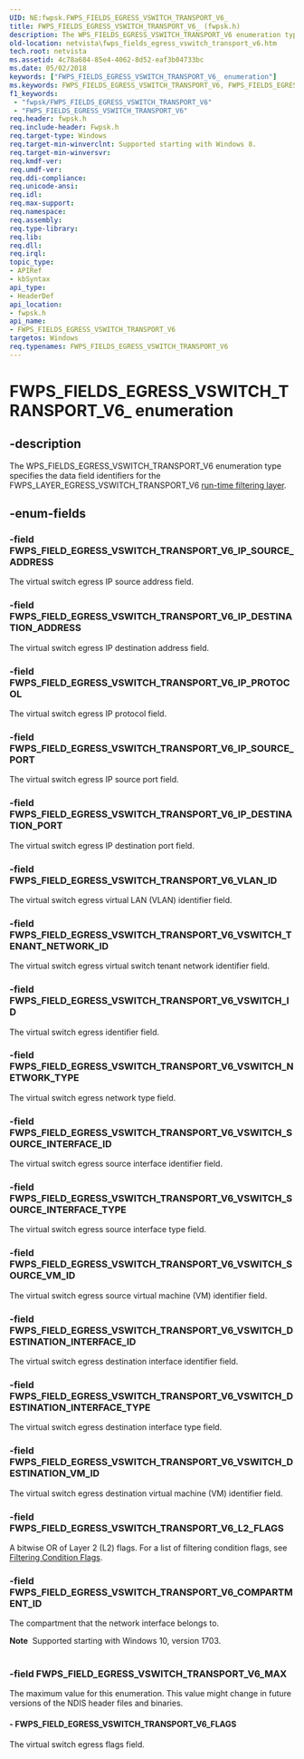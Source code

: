 ```yaml
---
UID: NE:fwpsk.FWPS_FIELDS_EGRESS_VSWITCH_TRANSPORT_V6_
title: FWPS_FIELDS_EGRESS_VSWITCH_TRANSPORT_V6_ (fwpsk.h)
description: The WPS_FIELDS_EGRESS_VSWITCH_TRANSPORT_V6 enumeration type specifies the data field identifiers for the FWPS_LAYER_EGRESS_VSWITCH_TRANSPORT_V6 run-time filtering layer.
old-location: netvista\fwps_fields_egress_vswitch_transport_v6.htm
tech.root: netvista
ms.assetid: 4c78a684-85e4-4062-8d52-eaf3b04733bc
ms.date: 05/02/2018
keywords: ["FWPS_FIELDS_EGRESS_VSWITCH_TRANSPORT_V6_ enumeration"]
ms.keywords: FWPS_FIELDS_EGRESS_VSWITCH_TRANSPORT_V6, FWPS_FIELDS_EGRESS_VSWITCH_TRANSPORT_V6 enumeration [Network Drivers Starting with Windows Vista], FWPS_FIELDS_EGRESS_VSWITCH_TRANSPORT_V6_, FWPS_FIELD_EGRESS_VSWITCH_TRANSPORT_V6_FLAGS, FWPS_FIELD_EGRESS_VSWITCH_TRANSPORT_V6_IP_DESTINATION_ADDRESS, FWPS_FIELD_EGRESS_VSWITCH_TRANSPORT_V6_IP_DESTINATION_PORT, FWPS_FIELD_EGRESS_VSWITCH_TRANSPORT_V6_IP_PROTOCOL, FWPS_FIELD_EGRESS_VSWITCH_TRANSPORT_V6_IP_SOURCE_ADDRESS, FWPS_FIELD_EGRESS_VSWITCH_TRANSPORT_V6_IP_SOURCE_PORT, FWPS_FIELD_EGRESS_VSWITCH_TRANSPORT_V6_MAX, FWPS_FIELD_EGRESS_VSWITCH_TRANSPORT_V6_VLAN_ID, FWPS_FIELD_EGRESS_VSWITCH_TRANSPORT_V6_VSWITCH_DESTINATION_INTERFACE_ID, FWPS_FIELD_EGRESS_VSWITCH_TRANSPORT_V6_VSWITCH_DESTINATION_INTERFACE_TYPE, FWPS_FIELD_EGRESS_VSWITCH_TRANSPORT_V6_VSWITCH_DESTINATION_VM_ID, FWPS_FIELD_EGRESS_VSWITCH_TRANSPORT_V6_VSWITCH_ID, FWPS_FIELD_EGRESS_VSWITCH_TRANSPORT_V6_VSWITCH_NETWORK_TYPE, FWPS_FIELD_EGRESS_VSWITCH_TRANSPORT_V6_VSWITCH_SOURCE_INTERFACE_ID, FWPS_FIELD_EGRESS_VSWITCH_TRANSPORT_V6_VSWITCH_SOURCE_INTERFACE_TYPE, FWPS_FIELD_EGRESS_VSWITCH_TRANSPORT_V6_VSWITCH_SOURCE_VM_ID, FWPS_FIELD_EGRESS_VSWITCH_TRANSPORT_V6_VSWITCH_TENANT_NETWORK_ID, fwpsk/FWPS_FIELDS_EGRESS_VSWITCH_TRANSPORT_V6, fwpsk/FWPS_FIELD_EGRESS_VSWITCH_TRANSPORT_V6_FLAGS, fwpsk/FWPS_FIELD_EGRESS_VSWITCH_TRANSPORT_V6_IP_DESTINATION_ADDRESS, fwpsk/FWPS_FIELD_EGRESS_VSWITCH_TRANSPORT_V6_IP_DESTINATION_PORT, fwpsk/FWPS_FIELD_EGRESS_VSWITCH_TRANSPORT_V6_IP_PROTOCOL, fwpsk/FWPS_FIELD_EGRESS_VSWITCH_TRANSPORT_V6_IP_SOURCE_ADDRESS, fwpsk/FWPS_FIELD_EGRESS_VSWITCH_TRANSPORT_V6_IP_SOURCE_PORT, fwpsk/FWPS_FIELD_EGRESS_VSWITCH_TRANSPORT_V6_MAX, fwpsk/FWPS_FIELD_EGRESS_VSWITCH_TRANSPORT_V6_VLAN_ID, fwpsk/FWPS_FIELD_EGRESS_VSWITCH_TRANSPORT_V6_VSWITCH_DESTINATION_INTERFACE_ID, fwpsk/FWPS_FIELD_EGRESS_VSWITCH_TRANSPORT_V6_VSWITCH_DESTINATION_INTERFACE_TYPE, fwpsk/FWPS_FIELD_EGRESS_VSWITCH_TRANSPORT_V6_VSWITCH_DESTINATION_VM_ID, fwpsk/FWPS_FIELD_EGRESS_VSWITCH_TRANSPORT_V6_VSWITCH_ID, fwpsk/FWPS_FIELD_EGRESS_VSWITCH_TRANSPORT_V6_VSWITCH_NETWORK_TYPE, fwpsk/FWPS_FIELD_EGRESS_VSWITCH_TRANSPORT_V6_VSWITCH_SOURCE_INTERFACE_ID, fwpsk/FWPS_FIELD_EGRESS_VSWITCH_TRANSPORT_V6_VSWITCH_SOURCE_INTERFACE_TYPE, fwpsk/FWPS_FIELD_EGRESS_VSWITCH_TRANSPORT_V6_VSWITCH_SOURCE_VM_ID, fwpsk/FWPS_FIELD_EGRESS_VSWITCH_TRANSPORT_V6_VSWITCH_TENANT_NETWORK_ID, netvista.fwps_fields_egress_vswitch_transport_v6
f1_keywords:
 - "fwpsk/FWPS_FIELDS_EGRESS_VSWITCH_TRANSPORT_V6"
 - "FWPS_FIELDS_EGRESS_VSWITCH_TRANSPORT_V6"
req.header: fwpsk.h
req.include-header: Fwpsk.h
req.target-type: Windows
req.target-min-winverclnt: Supported starting with Windows 8.
req.target-min-winversvr: 
req.kmdf-ver: 
req.umdf-ver: 
req.ddi-compliance: 
req.unicode-ansi: 
req.idl: 
req.max-support: 
req.namespace: 
req.assembly: 
req.type-library: 
req.lib: 
req.dll: 
req.irql: 
topic_type:
- APIRef
- kbSyntax
api_type:
- HeaderDef
api_location:
- fwpsk.h
api_name:
- FWPS_FIELDS_EGRESS_VSWITCH_TRANSPORT_V6
targetos: Windows
req.typenames: FWPS_FIELDS_EGRESS_VSWITCH_TRANSPORT_V6
---
```


# FWPS_FIELDS_EGRESS_VSWITCH_TRANSPORT_V6_ enumeration


## -description


The WPS_FIELDS_EGRESS_VSWITCH_TRANSPORT_V6 enumeration type specifies the data field identifiers for the
  FWPS_LAYER_EGRESS_VSWITCH_TRANSPORT_V6 
  <a href="https://docs.microsoft.com/windows/desktop/FWP/management-filtering-layer-identifiers-">run-time filtering layer</a>.


## -enum-fields




### -field FWPS_FIELD_EGRESS_VSWITCH_TRANSPORT_V6_IP_SOURCE_ADDRESS

The virtual switch egress IP source address field.


### -field FWPS_FIELD_EGRESS_VSWITCH_TRANSPORT_V6_IP_DESTINATION_ADDRESS

The virtual switch egress IP destination address field.


### -field FWPS_FIELD_EGRESS_VSWITCH_TRANSPORT_V6_IP_PROTOCOL

The virtual switch egress IP protocol  field.


### -field FWPS_FIELD_EGRESS_VSWITCH_TRANSPORT_V6_IP_SOURCE_PORT

The virtual switch egress IP source port field.


### -field FWPS_FIELD_EGRESS_VSWITCH_TRANSPORT_V6_IP_DESTINATION_PORT

The virtual switch egress IP destination port  field.


### -field FWPS_FIELD_EGRESS_VSWITCH_TRANSPORT_V6_VLAN_ID

The virtual switch egress virtual LAN (VLAN) identifier field.


### -field FWPS_FIELD_EGRESS_VSWITCH_TRANSPORT_V6_VSWITCH_TENANT_NETWORK_ID

The virtual switch egress virtual switch tenant network identifier field.


### -field FWPS_FIELD_EGRESS_VSWITCH_TRANSPORT_V6_VSWITCH_ID

The virtual switch egress identifier field.


### -field FWPS_FIELD_EGRESS_VSWITCH_TRANSPORT_V6_VSWITCH_NETWORK_TYPE

The virtual switch egress network type field.


### -field FWPS_FIELD_EGRESS_VSWITCH_TRANSPORT_V6_VSWITCH_SOURCE_INTERFACE_ID

The virtual switch egress source interface identifier field.


### -field FWPS_FIELD_EGRESS_VSWITCH_TRANSPORT_V6_VSWITCH_SOURCE_INTERFACE_TYPE

The virtual switch egress source interface type  field.


### -field FWPS_FIELD_EGRESS_VSWITCH_TRANSPORT_V6_VSWITCH_SOURCE_VM_ID

The virtual switch egress source virtual machine (VM) identifier  field.


### -field FWPS_FIELD_EGRESS_VSWITCH_TRANSPORT_V6_VSWITCH_DESTINATION_INTERFACE_ID

The virtual switch egress destination interface identifier field.


### -field FWPS_FIELD_EGRESS_VSWITCH_TRANSPORT_V6_VSWITCH_DESTINATION_INTERFACE_TYPE

The virtual switch egress destination interface type  field.


### -field FWPS_FIELD_EGRESS_VSWITCH_TRANSPORT_V6_VSWITCH_DESTINATION_VM_ID

The virtual switch egress destination virtual machine (VM) identifier  field.


### -field FWPS_FIELD_EGRESS_VSWITCH_TRANSPORT_V6_L2_FLAGS

A bitwise OR of Layer 2 (L2) flags. For a list of filtering condition flags, see [Filtering Condition Flags](https://docs.microsoft.com/windows/win32/fwp/filtering-condition-flags-).


### -field FWPS_FIELD_EGRESS_VSWITCH_TRANSPORT_V6_COMPARTMENT_ID

The compartment that the network interface belongs to.

<div class="alert"><b>Note</b>  Supported starting with Windows 10, version 1703.</div>
<div> </div>

### -field FWPS_FIELD_EGRESS_VSWITCH_TRANSPORT_V6_MAX

The maximum value for this enumeration. This value might change in future versions of the NDIS header files and binaries.


#### - FWPS_FIELD_EGRESS_VSWITCH_TRANSPORT_V6_FLAGS

The virtual switch egress flags field.

